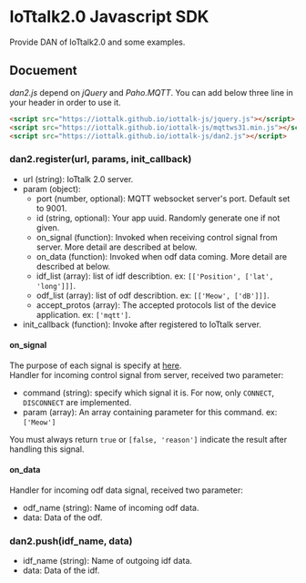 # IoTtalk2.0 Javascript SDK

Provide DAN of IoTtalk2.0 and some examples.  

## Docuement

_dan2.js_ depend on _jQuery_ and _Paho.MQTT_. You can add below three line in your header in order to use it.
```html
<script src="https://iottalk.github.io/iottalk-js/jquery.js"></script>
<script src="https://iottalk.github.io/iottalk-js/mqttws31.min.js"></script>
<script src="https://iottalk.github.io/iottalk-js/dan2.js"></script>
```

### dan2.register(url, params, init_callback)
- url (string): IoTtalk 2.0 server.
- param (object): 
	- port (number, optional): MQTT websocket server's port. Default set to 9001.
	- id (string, optional): Your app uuid. Randomly generate one if not given.
	- on_signal (function): Invoked when receiving control signal from server. More detail are described at below.
	- on_data (function): Invoked when odf data coming. More detail are described at below.
	- idf_list (array): list of idf describtion. ex: `[['Position', ['lat', 'long']]]`.
	- odf_list (array): list of odf describtion. ex: `[['Meow', ['dB']]]`.
	- accept_protos (array): The accepted protocols list of the device application. ex: `['mqtt']`.
- init_callback (function): Invoke after registered to IoTtalk server.

#### on_signal
The purpose of each signal is specify at [here](http://iottalk-spec.readthedocs.io/en/latest/protos/res_control_proto.html#control-signal).  
Handler for incoming control signal from server, received two parameter:  
- command (string): specify which signal it is. For now, only `CONNECT`, `DISCONNECT` are implemented.
- param (array): An array containing parameter for this command. ex: `['Meow']`  

You must always return `true` or `[false, 'reason']` indicate the result after handling this signal.  

#### on_data
Handler for incoming odf data signal, received two parameter:  
- odf_name (string): Name of incoming odf data.
- data: Data of the odf.

### dan2.push(idf_name, data)
- idf_name (string): Name of outgoing idf data.
- data: Data of the idf.
